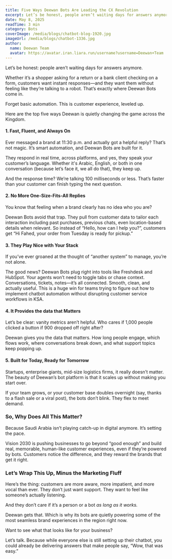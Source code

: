 ```yaml
---
title: Five Ways Deewan Bots Are Leading the CX Revolution
excerpt: Let’s be honest, people aren’t waiting days for answers anymore.
date: May 8, 2025
readTime: 3 min
category: Bots
coverImage: /media/blogs/chatbot-blog-1920.jpg
imageUrl: /media/blogs/chatbot-1336.jpg
author:
  name: Deewan Team
  avatar: https://avatar.iran.liara.run/username?username=Deewan+Team
---
```


Let’s be honest: people aren’t waiting days for answers anymore.

Whether it’s a shopper asking for a return or a bank client checking on a form, customers want instant responses—and they want them without feeling like they’re talking to a robot. That’s exactly where Deewan Bots come in.

Forget basic automation. This is customer experience, leveled up.

Here are the top five ways Deewan is quietly changing the game across the Kingdom.

#### 1\. Fast, Fluent, and Always On

Ever messaged a brand at 11:30 p.m. and actually got a helpful reply? That’s not magic. It’s smart automation, and Deewan Bots are built for it.

They respond in real time, across platforms, and yes, they speak your customer’s language. Whether it's Arabic, English, or both in one conversation (because let’s face it, we all do that), they keep up.

And the response time? We’re talking 100 milliseconds or less. That’s faster than your customer can finish typing the next question.

#### 2\. No More One-Size-Fits-All Replies

You know that feeling when a brand clearly has no idea who you are?

Deewan Bots avoid that trap. They pull from customer data to tailor each interaction including past purchases, previous chats, even location-based details when relevant. So instead of “Hello, how can I help you?”, customers get “Hi Fahed, your order from Tuesday is ready for pickup.”

#### 3\. They Play Nice with Your Stack

If you’ve ever groaned at the thought of “another system” to manage, you’re not alone.

The good news? Deewan Bots plug right into tools like Freshdesk and HubSpot. Your agents won’t need to toggle tabs or chase context. Conversations, tickets, notes—it’s all connected. Smooth, clean, and actually useful. This is a huge win for teams trying to figure out how to implement chatbot automation without disrupting customer service workflows in KSA.

#### 4\. It Provides the data that Matters 

Let’s be clear: vanity metrics aren’t helpful. Who cares if 1,000 people clicked a button if 900 dropped off right after?

Deewan gives you the data that matters. How long people engage, which flows work, where conversations break down, and what support topics keep popping up. 

#### 5\. Built for Today, Ready for Tomorrow

Startups, enterprise giants, mid-size logistics firms, it really doesn’t matter. The beauty of Deewan’s bot platform is that it scales up without making you start over.

If your team grows, or your customer base doubles overnight (say, thanks to a flash sale or a viral post), the bots don’t blink. They flex to meet demand.

### So, Why Does All This Matter?

Because Saudi Arabia isn’t playing catch-up in digital anymore. It’s setting the pace.

Vision 2030 is pushing businesses to go beyond “good enough” and build real, memorable, human-like customer experiences, even if they’re powered by bots. Customers notice the difference, and they reward the brands that get it right.

### Let’s Wrap This Up, Minus the Marketing Fluff

Here’s the thing: customers are more aware, more impatient, and more vocal than ever. They don’t just want support. They want to feel like someone’s actually listening.

And they don’t care if it’s a person or a bot _as long as it works._

Deewan gets that. Which is why its bots are quietly powering some of the most seamless brand experiences in the region right now.

Want to see what that looks like for your business?

Let’s talk. Because while everyone else is still setting up their chatbot, you could already be delivering answers that make people say, “Wow, that was easy.”